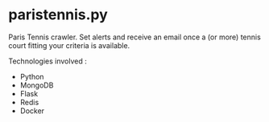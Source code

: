 # paristennis.py

Paris Tennis crawler. Set alerts and receive an email once a (or more) tennis court fitting your criteria is available.

Technologies involved :

* Python
* MongoDB
* Flask
* Redis
* Docker
